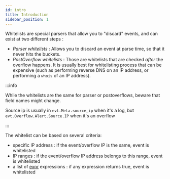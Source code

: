```yaml
---
id: intro
title: Introduction
sidebar_position: 1
---
```



Whitelists are special parsers that allow you to "discard" events, and can exist at two different steps :

 - *Parser whitelists* : Allows you to discard an event at parse time, so that it never hits the buckets.
 - *PostOverflow whitelists* : Those are whitelists that are checked *after* the overflow happens. It is usually best for whitelisting process that can be expensive (such as performing reverse DNS on an IP address, or performing a `whois` of an IP address).

:::info

While the whitelists are the same for parser or postoverflows, beware that field names might change.

Source ip is usually in `evt.Meta.source_ip` when it's a log, but `evt.Overflow.Alert.Source.IP` when it's an overflow

:::

The whitelist can be based on several criteria:

 - specific IP address : if the event/overflow IP is the same, event is whitelisted
 - IP ranges : if the event/overflow IP address belongs to this range, event is whitelisted
 - a list of [expr](https://github.com/antonmedv/expr) expressions : if any expression returns true, event is whitelisted



